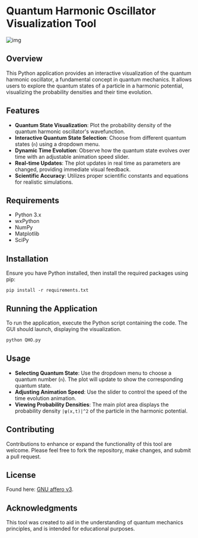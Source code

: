 
# Quantum Harmonic Oscillator Visualization Tool
![img](https://github.com/LoQiseaking69/QHO/blob/main/IMG_7503.PNG)

## Overview
This Python application provides an interactive visualization of the quantum harmonic oscillator, a fundamental concept in quantum mechanics. It allows users to explore the quantum states of a particle in a harmonic potential, visualizing the probability densities and their time evolution.

## Features
- **Quantum State Visualization**: Plot the probability density of the quantum harmonic oscillator's wavefunction.
- **Interactive Quantum State Selection**: Choose from different quantum states (`n`) using a dropdown menu.
- **Dynamic Time Evolution**: Observe how the quantum state evolves over time with an adjustable animation speed slider.
- **Real-time Updates**: The plot updates in real time as parameters are changed, providing immediate visual feedback.
- **Scientific Accuracy**: Utilizes proper scientific constants and equations for realistic simulations.

## Requirements
- Python 3.x
- wxPython
- NumPy
- Matplotlib
- SciPy

## Installation
Ensure you have Python installed, then install the required packages using pip:
```
pip install -r requirements.txt
```

## Running the Application
To run the application, execute the Python script containing the code. The GUI should launch, displaying the visualization.

```bash
python QHO.py
```

## Usage
- **Selecting Quantum State**: Use the dropdown menu to choose a quantum number (`n`). The plot will update to show the corresponding quantum state.
- **Adjusting Animation Speed**: Use the slider to control the speed of the time evolution animation.
- **Viewing Probability Densities**: The main plot area displays the probability density `|ψ(x,t)|^2` of the particle in the harmonic potential.

## Contributing
Contributions to enhance or expand the functionality of this tool are welcome. Please feel free to fork the repository, make changes, and submit a pull request.

## License
Found here: [GNU affero v3](https://github.com/LoQiseaking69/QHO/blob/main/LICENSE).

## Acknowledgments
This tool was created to aid in the understanding of quantum mechanics principles, and is intended for educational purposes.
